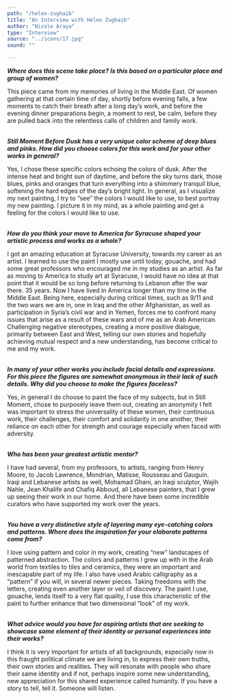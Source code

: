 ```yaml
---
path: "/helen-zughaib"
title: "An Interview with Helen Zughaib"
author: "Nicole Araya"
type: "Interview"
source: "../icons/17.jpg"
sound: ""

---
```

 
__*Where does this scene take place? Is this based on a particular place and group of women?*__

This piece came from my memories of living in the Middle East. Of women gathering at that certain time of day, shortly before evening falls, a few moments to catch their breath after a long day’s work, and before the evening dinner preparations begin, a moment to rest, be calm, before they are pulled back into the relentless calls of children and family work.<br /><br />

__*Still Moment Before Dusk has a very unique color scheme of deep blues and pinks. How did you choose colors for this work and for your other works in general?*__

Yes, I chose these specific colors echoing the colors of dusk. After the intense heat and bright sun of daytime, and before the sky turns dark, those blues, pinks and oranges that turn everything into a shimmery tranquil blue, softening the hard edges of the day’s bright light. In general, as I visualize my next painting, I try to “see” the colors I would like to use, to best portray my new painting. I picture it in my mind, as a whole painting and get a feeling for the colors I would like to use.<br /><br />

__*How do you think your move to America for Syracuse shaped your artistic process and works as a whole?*__

I got an amazing education at Syracuse University, towards my career as an artist. I learned to use the paint I mostly use until today, gouache, and had some great professors who encouraged me in my studies as an artist. As far as moving to America to study art at Syracuse, I would have no idea at that point that it would be so long before returning to Lebanon after the war there. 35 years. Now I have lived in America longer than my time in the Middle East. Being here, especially during critical times, such as 9/11 and the two wars we are in, one in Iraq and the other Afghanistan, as well as participation in Syria’s civil war and in Yemen, forces me to confront many issues that arise as a result of these wars and of me as an Arab American. Challenging negative stereotypes, creating a more positive dialogue, primarily between East and West, telling our own stories and hopefully achieving mutual respect and a new understanding, has become critical to me and my work.<br /><br />

__*In many of your other works you include facial details and expressions. For this piece the figures are somewhat anonymous in their lack of such details. Why did you choose to make the figures faceless?*__

Yes, in general I do choose to paint the face of my subjects, but in Still Moment, chose to purposely leave them out, creating an anonymity I felt was important to stress the universality of these women, their continuous work, their challenges, their comfort and solidarity in one another, their reliance on each other for strength and courage especially when faced with adversity.<br /><br />

__*Who has been your greatest artistic mentor?*__

I have had several, from my professors, to artists, ranging from Henry Moore, to Jacob Lawrence, Mondrian, Matisse, Rousseau and Gauguin. Iraqi and Lebanese artists as well, Mohamad Ghani, an Iraqi sculptor, Wajih Nahle, Jean Khalife and Chafiq Abboud, all Lebanese painters, that I grew up seeing their work in our home. And there have been some incredible curators who have supported my work over the years.<br /><br />

__*You have a very distinctive style of layering many eye-catching colors and patterns. Where does the inspiration for your elaborate patterns come from?*__

I love using pattern and color in my work, creating “new” landscapes of patterned abstraction. The colors and patterns I grew up with in the Arab world from textiles to tiles and ceramics, they were an important and inescapable part of my life. I also have used Arabic calligraphy as a “pattern” if you will, in several newer pieces. Taking freedoms with the letters, creating even another layer or veil of discovery. The paint I use, gouache, lends itself to a very flat quality, I use this characteristic of the paint to further enhance that two dimensional “look” of my work.<br /><br />

__*What advice would you have for aspiring artists that are seeking to showcase some element of their identity or personal experiences into their works?*__

I think it is very important for artists of all backgrounds, especially now in this fraught political climate we are living in, to express their own truths, their own stories and realities. They will resonate with people who share their same identity and if not, perhaps inspire some new understanding, new appreciation for this shared experience called humanity. If you have a story to tell, tell it. Someone will listen.
